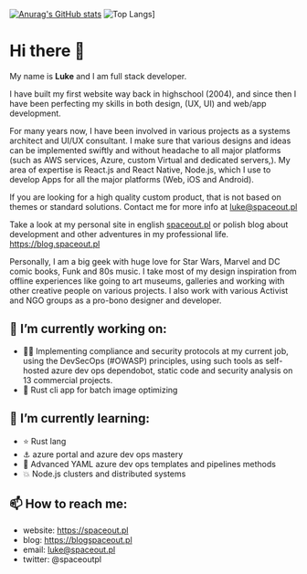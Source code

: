 
[![Anurag's GitHub stats](https://github-readme-stats.vercel.app/api?username=MassivDash&show_icons=true&theme=dark&private=true)](https://github.com/MassivDash)
![Top Langs](https://github-readme-stats.vercel.app/api/top-langs/?username=MassivDash&layout=compact&theme=dark)]

# Hi there 👋

My name is **Luke** and I am full stack developer.

I have built my first website way back in highschool (2004), and since then I have been perfecting my skills in both design, (UX, UI) and web/app development.

For many years now, I have been involved in various projects as a systems architect and UI/UX consultant. I make sure that various designs and ideas can be implemented swiftly and without headache to all major platforms (such as AWS services, Azure, custom Virtual and dedicated servers,). My area of expertise is React.js and React Native, Node.js, which I use to develop Apps for all the major platforms (Web, iOS and Android).

If you are looking for a high quality custom product, that is not based on themes or standard solutions. Contact me for more info at [luke@spaceout.pl](mailto:luke@spaceout.pl)

Take a look at my personal site in english [spaceout.pl](https://spaceout.pl)  or polish blog about development and other adventures in my professional life. https://blog.spaceout.pl

Personally, I am a big geek with huge love for Star Wars, Marvel and DC comic books, Funk and 80s music. I take most of my design inspiration from offline experiences like going to art museums, galleries and working with other creative people on various projects. I also work with various Activist and NGO groups as a pro-bono designer and developer.



## 🔭 I’m currently working on: 

- :guardsman: ​Implementing compliance and security protocols at my current job, using the DevSecOps (#OWASP) principles, using such tools as self-hosted azure dev ops dependobot, static code and security analysis on 13 commercial projects. 
- :space_invader: Rust cli app for batch image optimizing 



## 🌱 I’m currently learning: 

- :star: Rust lang
- :anchor: ​azure portal and azure dev ops mastery 
- :rocket: ​Advanced YAML azure dev ops templates and pipelines methods 
- :boom: ​Node.js clusters and distributed systems 



## 📫 How to reach me:

- website: https://spaceout.pl
- blog: https://blogspaceout.pl
- email: [luke@spaceout.pl](mailto:luke@spaceout.pl)
- twitter: @spaceoutpl


